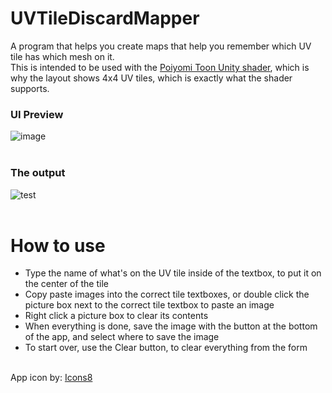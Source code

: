 # UVTileDiscardMapper
A program that helps you create maps that help you remember which UV tile has which mesh on it.<br>
This is intended to be used with the [Poiyomi Toon Unity shader](https://github.com/poiyomi/PoiyomiToonShader), which is why the layout shows 4x4 UV tiles, which is exactly what the shader supports.

### UI Preview<br>
![image](https://github.com/fkrisi11/UVTileDiscardMapper/assets/26310365/7bfb41b1-6b11-4778-8cd3-fe26bb3ef469)<br><br>

### The output<br>
![test](https://github.com/fkrisi11/UVTileDiscardMapper/assets/26310365/36562d5a-4dc4-45d9-9f6f-9cd986cde23d)<br><br>

# How to use
- Type the name of what's on the UV tile inside of the textbox, to put it on the center of the tile<br>
- Copy paste images into the correct tile textboxes, or double click the picture box next to the correct tile textbox to paste an image<br>
- Right click a picture box to clear its contents<br>
- When everything is done, save the image with the button at the bottom of the app, and select where to save the image<br>
- To start over, use the Clear button, to clear everything from the form<br><br>

App icon by: [Icons8](https://icons8.com/)
